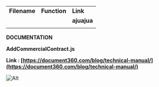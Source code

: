 <!-- Output copied to clipboard! -->

<!-----

Yay, no errors, warnings, or alerts!

Conversion time: 0.463 seconds.


Using this Markdown file:

1. Paste this output into your source file.
2. See the notes and action items below regarding this conversion run.
3. Check the rendered output (headings, lists, code blocks, tables) for proper
   formatting and use a linkchecker before you publish this page.

Conversion notes:

* Docs to Markdown version 1.0β34
* Fri Jun 16 2023 05:21:17 GMT-0700 (PDT)
* Source doc: README_GITHUB
* Tables are currently converted to HTML tables.
----->



<table>
  <tr>
   <td><strong>Filename</strong>
   </td>
   <td><strong>Function</strong>
   </td>
   <td><strong>Link</strong>
   </td>
  </tr>
  <tr>
   <td>
   </td>
   <td>
   </td>
   <td><strong>ajuajua</strong>
   </td>
  </tr>
  <tr>
   <td>
   </td>
   <td>
   </td>
   <td>
   </td>
  </tr>
</table>


**DOCUMENTATION**

**AddCommercialContract.js**

**Link : [https://document360.com/blog/technical-manual/](https://document360.com/blog/technical-manual/)**

![Alt](https://repobeats.axiom.co/api/embed/d974cadeaa2f8821d41523929520cc2062d851fe.svg "Repobeats analytics image")
